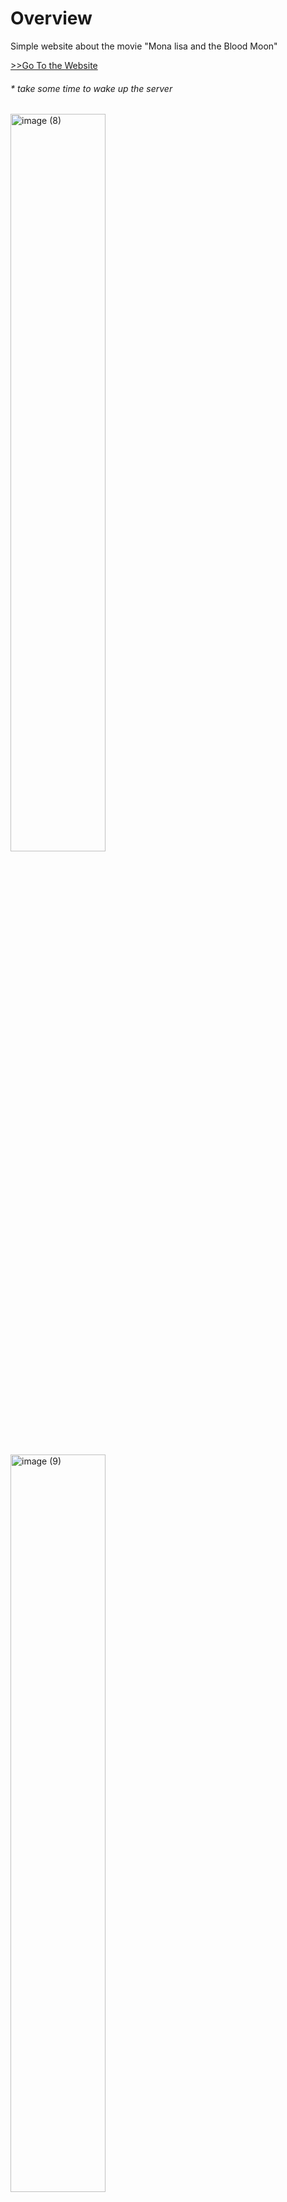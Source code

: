 # Overview

Simple website about the movie "Mona lisa and the Blood Moon"

[>>Go To the Website](https://mona-lisa-and-the-blood-moon.onrender.com/MonaLisaAndTheBloodMoon)
###### * take some time to wake up the server

<img width="55%" alt="image (8)" src="https://github.com/prater21/Mona-Lisa-and-the-Blood-Moon/assets/126800695/fb96dbf1-c8c7-4427-826d-8ace105b821f">

<img width="55%" alt="image (9)" src="https://github.com/prater21/Mona-Lisa-and-the-Blood-Moon/assets/126800695/218c3805-ddb6-4df5-b67f-a3849f2c05a1">


# Features

- Google Login
- Add, Delete Reviews

# Built with

- [express](https://expressjs.com/)
- [ejs](https://ejs.co/)
- [Firebase Realtime Database](https://firebase.google.com/docs/database)
